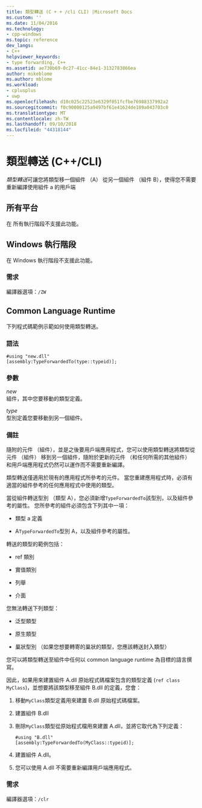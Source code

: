 ```yaml
---
title: 類型轉送 (C + + /cli CLI) |Microsoft Docs
ms.custom: ''
ms.date: 11/04/2016
ms.technology:
- cpp-windows
ms.topic: reference
dev_langs:
- C++
helpviewer_keywords:
- type forwarding, C++
ms.assetid: ae730b69-0c27-41cc-84e1-3132783866ea
author: mikeblome
ms.author: mblome
ms.workload:
- cplusplus
- uwp
ms.openlocfilehash: d10c025c22523e6329f051fcfbe76988337992a2
ms.sourcegitcommit: f0c90000125a9497bf61e41624de189a043703c0
ms.translationtype: MT
ms.contentlocale: zh-TW
ms.lasthandoff: 09/10/2018
ms.locfileid: "44318144"
---
```

# <a name="type-forwarding-ccli"></a>類型轉送 (C++/CLI)

*類型轉送*可讓您將類型移一個組件 （A） 從另一個組件 （組件 B），使得您不需要重新編譯使用組件 a 的用戶端

## <a name="all-platforms"></a>所有平台

在 所有執行階段不支援此功能。

## <a name="windows-runtime"></a>Windows 執行階段

在 Windows 執行階段不支援此功能。

### <a name="requirements"></a>需求

編譯器選項：`/ZW`

## <a name="common-language-runtime"></a>Common Language Runtime

下列程式碼範例示範如何使用類型轉送。

### <a name="syntax"></a>語法

```
#using "new.dll"
[assembly:TypeForwardedTo(type::typeid)];
```

### <a name="parameters"></a>參數

*new*  
組件，其中您要移動的類型定義。

*type*  
型別定義您要移動到另一個組件。

### <a name="remarks"></a>備註

隨附的元件 （組件），並是之後要用戶端應用程式，您可以使用類型轉送將類型從元件 （組件） 移到另一個組件，隨附於更新的元件 （和任何所需的其他組件） 和用戶端應用程式仍然可以運作而不需要重新編譯。

類型轉送僅適用於現有的應用程式所參考的元件。 當您重建應用程式時，必須有適當的組件參考的任何應用程式中使用的類型。

當從組件轉送型別 （類型 A），您必須新增`TypeForwardedTo`該型別，以及組件參考的屬性。 您所參考的組件必須包含下列其中一項：

- 類型 a 定義

- A`TypeForwardedTo`型別 A，以及組件參考的屬性。

轉送的類型的範例包括：

- ref 類別

- 實值類別

- 列舉

- 介面

您無法轉送下列類型：

- 泛型類型

- 原生類型

- 巢狀型別 （如果您想要轉寄的巢狀的類型，您應該轉送封入類型）

您可以將類型轉送至組件中任何以 common language runtime 為目標的語言撰寫。

因此，如果用來建置組件 A.dll 原始程式碼檔案包含的類型定義 (`ref class MyClass`)，並想要將該類型移至組件 B.dll 的定義，您會：

1. 移動`MyClass`類型定義用來建置 B.dll 原始程式碼檔案。

2. 建置組件 B.dll

3. 刪除`MyClass`類型從原始程式檔用來建置 A.dll，並將它取代為下列定義：

    ```
    #using "B.dll"
    [assembly:TypeForwardedTo(MyClass::typeid)];
    ```

4. 建置組件 A.dll。

5. 您可以使用 A.dll 不需要重新編譯用戶端應用程式。

### <a name="requirements"></a>需求

編譯器選項：`/clr`